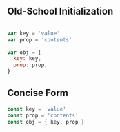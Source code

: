 ## Old-School Initialization
```js

var key = 'value'
var prop = 'contents'

var obj = {
  key: key,
  prop: prop,
}
```

## Concise Form
```js
const key = 'value'
const prop = 'contents'
const obj = { key, prop }
```
